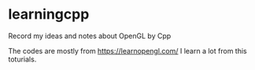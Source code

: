 # learningcpp
Record my ideas and notes about OpenGL by Cpp

The codes are mostly from https://learnopengl.com/ 
I learn a lot from this toturials.
